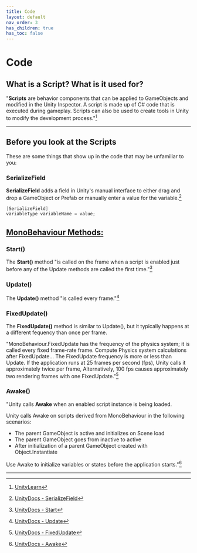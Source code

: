 ```yaml
---
title: Code
layout: default
nav_order: 3
has_children: true
has_toc: false
---
```

# Code
## What is a Script? What is it used for?
"**Scripts** are behavior components that can be applied to GameObjects and modified in the Unity Inspector. A script is made up of C# code that is executed during gameplay. Scripts can also be used to create tools in Unity to modify the development process."[^1]

----

## Before you look at the Scripts
These are some things that show up in the code that may be unfamiliar to you:

### SerializeField
**SerializeField** adds a field in Unity's manual interface to either drag and drop a GameObject or Prefab or manually enter a value for the variable.[^2]
```csharp
[SerializeField]
variableType variableName = value;
```

## [MonoBehaviour Methods:](https://docs.unity3d.com/ScriptReference/MonoBehaviour.html)
### Start()
The **Start()** method "is called on the frame when a script is enabled just before any of the Update methods are called the first time."[^3]

### Update()
The **Update()** method "is called every frame."[^4]

### FixedUpdate()
The **FixedUpdate()** method is similar to Update(), but it typically happens at a different fequency than once per frame. 

"MonoBehaviour.FixedUpdate has the frequency of the physics system; it is called every fixed frame-rate frame. Compute Physics system calculations after FixedUpdate... The FixedUpdate frequency is more or less than Update. If the application runs at 25 frames per second (fps), Unity calls it approximately twice per frame, Alternatively, 100 fps causes approximately two rendering frames with one FixedUpdate."[^5]

### Awake()
"Unity calls **Awake** when an enabled script instance is being loaded.

Unity calls Awake on scripts derived from MonoBehaviour in the following scenarios:
* The parent GameObject is active and initializes on Scene load
* The parent GameObject goes from inactive to active
* After initialization of a parent GameObject created with Object.Instantiate

Use Awake to initialize variables or states before the application starts."[^6]

----

[^1]: [UnityLearn](https://learn.unity.com/tutorial/working-with-scripts#)
[^2]: [UnityDocs - SerializeField](https://docs.unity3d.com/ScriptReference/SerializeField.html)
[^3]: [UnityDocs - Start](https://docs.unity3d.com/ScriptReference/MonoBehaviour.Start.html)
[^4]: [UnityDocs - Update](https://docs.unity3d.com/ScriptReference/MonoBehaviour.Update.html)
[^5]: [UnityDocs - FixedUpdate](https://docs.unity3d.com/ScriptReference/MonoBehaviour.FixedUpdate.html)
[^6]: [UnityDocs - Awake](https://docs.unity3d.com/ScriptReference/MonoBehaviour.Awake.html)